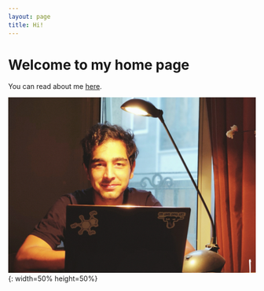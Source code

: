 ```yaml
---
layout: page
title: Hi!
---
```


 Welcome to my home page
=============


You can read about me [here](http://magronox.github.io/about).

![picture of me](https://github.com/Magronox/Magronox.github.io/blob/master/images/A259.png?raw=true){: width=50% height=50%}
